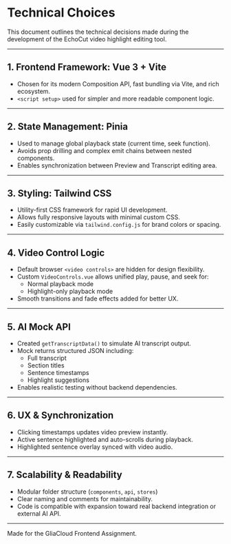 # Technical Choices

This document outlines the technical decisions made during the development of the EchoCut video highlight editing tool.

---

## 1. Frontend Framework: **Vue 3 + Vite**

- Chosen for its modern Composition API, fast bundling via Vite, and rich ecosystem.
- `<script setup>` used for simpler and more readable component logic.

---

## 2. State Management: **Pinia**

- Used to manage global playback state (current time, seek function).
- Avoids prop drilling and complex emit chains between nested components.
- Enables synchronization between Preview and Transcript editing area.

---

## 3. Styling: **Tailwind CSS**

- Utility-first CSS framework for rapid UI development.
- Allows fully responsive layouts with minimal custom CSS.
- Easily customizable via `tailwind.config.js` for brand colors or spacing.

---

## 4. Video Control Logic

- Default browser `<video controls>` are hidden for design flexibility.
- Custom `VideoControls.vue` allows unified play, pause, and seek for:
  - Normal playback mode
  - Highlight-only playback mode
- Smooth transitions and fade effects added for better UX.

---

## 5. AI Mock API

- Created `getTranscriptData()` to simulate AI transcript output.
- Mock returns structured JSON including:
  - Full transcript
  - Section titles
  - Sentence timestamps
  - Highlight suggestions
- Enables realistic testing without backend dependencies.

---

## 6. UX & Synchronization

- Clicking timestamps updates video preview instantly.
- Active sentence highlighted and auto-scrolls during playback.
- Highlighted sentence overlay synced with video audio.

---

## 7. Scalability & Readability

- Modular folder structure (`components`, `api`, `stores`)
- Clear naming and comments for maintainability.
- Code is compatible with expansion toward real backend integration or external AI API.

---

Made for the GliaCloud Frontend Assignment.
